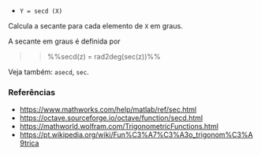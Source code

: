 * `Y = secd (X)`

Calcula a secante para cada elemento de `X` em graus.

A secante em graus é definida por

>> %%secd(z) = rad2deg(sec(z))%%

Veja também: `asecd`, `sec`.

### Referências

* https://www.mathworks.com/help/matlab/ref/sec.html
* https://octave.sourceforge.io/octave/function/secd.html
* https://mathworld.wolfram.com/TrigonometricFunctions.html
* https://pt.wikipedia.org/wiki/Fun%C3%A7%C3%A3o_trigonom%C3%A9trica
